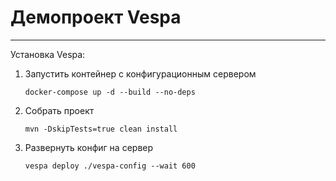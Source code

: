 # Демопроект Vespa

---

Установка Vespa: 

1. Запустить контейнер с конфигурационным сервером
    ```shell 
    docker-compose up -d --build --no-deps 
    ```

2. Собрать проект
    ```shell
    mvn -DskipTests=true clean install
    ```

3. Развернуть конфиг на сервер
    ```shell
    vespa deploy ./vespa-config --wait 600
    ```